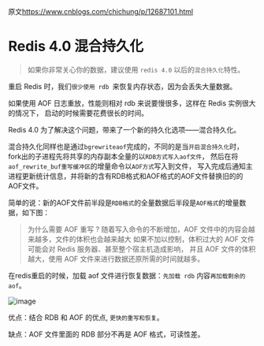 
原文<https://www.cnblogs.com/chichung/p/12687101.html>

# Redis 4.0 混合持久化

> 如果你非常关心你的数据，建议使用 `redis 4.0` 以后的`混合持久化`特性。


重启 Redis 时，我们`很少使用 rdb `来恢复内存状态，因为会丢失大量数据。

如果使用 AOF 日志重放，性能则相对 rdb 来说要慢很多，这样在 Redis 实例很大的情况下，
启动的时候需要花费很长的时间。

Redis 4.0 为了解决这个问题，带来了一个新的持久化选项——混合持久化。


混合持久化同样也是通过`bgrewriteaof`完成的，不同的是当`开启混合持久化`时，
fork出的子进程先将共享的内存副本全量的以`RDB方式写入aof文件`，
然后在将`aof_rewrite_buf重写缓冲区`的增量命令以`AOF方式`写入到文件，
写入完成后通知主进程更新统计信息，并将新的含有RDB格式和AOF格式的AOF文件替换旧的的AOF文件。

简单的说：新的AOF文件前半段是`RDB格式`的全量数据后半段是`AOF格式`的增量数据，如下图：

> 为什么需要 AOF 重写 ?
> 随着写入命令的不断增加，AOF 文件中的内容会越来越多，文件的体积也会越来越大
> 如果不加以控制，体积过大的 AOF 文件可能会对 Redis 服务器、甚至整个宿主机造成影响，
> 并且 AOF 文件的体积越大，使用 AOF 文件来进行数据还原所需的时间就越多。



在redis重启的时候，加载 aof 文件进行恢复数据：`先加载 rdb` 内容`再加载剩余的 aof`。

![image](https://user-images.githubusercontent.com/7867225/157566401-4aa0dd4c-9b2e-4f10-a62a-ca827a89f1cd.png)


优点：结合 RDB 和 AOF 的优点, `更快的重写和恢复`。

缺点：AOF 文件里面的 RDB 部分不再是 AOF 格式，可读性差。



 

